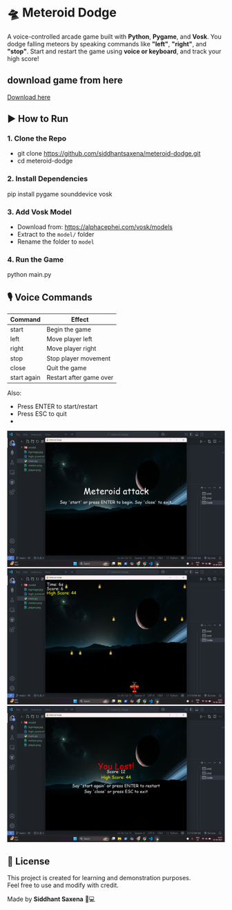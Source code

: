 # 🛸 Meteroid Dodge
A voice-controlled arcade game built with **Python**, **Pygame**, and **Vosk**. You dodge falling meteors by speaking commands like **"left"**, **"right"**, and **"stop"**. Start and restart the game using **voice or keyboard**, and track your high score!

## download game from here
[Download here](https://drive.google.com/uc?export=download&id=1YgLKGR-kLKZzVZVwE5OQJnDEaF4gLNlF)

## ▶️ How to Run

### 1. Clone the Repo
- git clone https://github.com/siddhantsaxena/meteroid-dodge.git
- cd meteroid-dodge

### 2. Install Dependencies
pip install pygame sounddevice vosk

### 3. Add Vosk Model
- Download from: https://alphacephei.com/vosk/models
- Extract to the `model/` folder
- Rename the folder to `model`

### 4. Run the Game
python main.py

## 🎙 Voice Commands

| Command          | Effect                   |
|------------------|---------------------------|
| start            | Begin the game            |
| left             | Move player left          |
| right            | Move player right         |
| stop             | Stop player movement      |
| close            | Quit the game             |
| start again      | Restart after game over   |

Also:
- Press ENTER to start/restart
- Press ESC to quit
- 
![screenshot](assets/screenshot2.png) 
![screenshot](assets/screenshot1.png) 
![screenshot](assets/screenshot3.png) 

## 📄 License
This project is created for learning and demonstration purposes.  
Feel free to use and modify with credit.

Made by **Siddhant Saxena** 🧠💻

